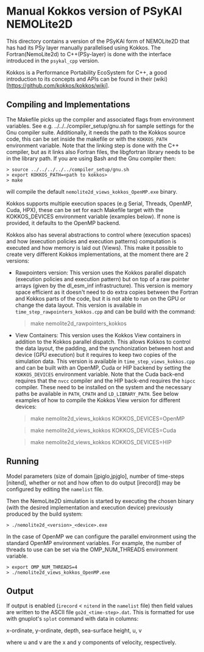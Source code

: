 # Manual Kokkos version of PSyKAl NEMOLite2D #

This directory contains a version of the PSyKAl form of NEMOLite2D
that has had its PSy layer manually parallelised using Kokkos.
The Fortran(NemoLite2d) to C++(PSy-layer) is done with the interface
introduced in the `psykal_cpp` version.

Kokkos is a Performance Portability EcoSystem for C++,
a good introduction to its concepts and APIs can be found in their
(wiki)[https://github.com/kokkos/kokkos/wiki].


## Compiling and Implementations ##

The Makefile picks up the compiler and associated flags from environment
variables. See e.g. ../../../compiler_setup/gnu.sh for sample
settings for the Gnu compiler suite. Additionally, it needs the path to
the Kokkos source code, this can be set inside the makefile or with the
`KOKKOS_PATH` environment variable. Note that the linking step is done
with the C++ compiler, but as it links also Fortran files, the libgfortran
library needs to be in the library path. If you are using Bash and the Gnu
compiler then:

    > source ../../../../../compiler_setup/gnu.sh
    > export KOKKOS_PATH=<path to kokkos>
    > make

will compile the default `nemolite2d_views_kokkos_OpenMP.exe` binary.

Kokkos supports multiple execution spaces (e.g Serial, Threads, OpenMP,
Cuda, HPX), these can be set for each Makefile target with the
KOKKOS_DEVICES environment variable (examples below). If none is provided,
it defaults to the OpenMP backend.

Kokkos also has several abstractions to control where (execution spaces)
and how (execution policies and execution patterns) computation is executed
and how memory is laid out (Views). This make it possible to create very
different Kokkos implementations, at the moment there are 2 versions:

- Rawpointers version: This version uses the Kokkos parallel dispatch
(execution policies and execution pattern) but on top of a raw pointer
arrays (given by the dl_esm_inf infrastructure). This
version is memory space efficient as it doesn't need to do extra copies
between the Fortran and Kokkos parts of the code, but it is not able to
run on the GPU or change the data layout. This version is available in
`time_step_rawpointers_kokkos.cpp` and can be build with the command:

    > make nemolite2d_rawpointers_kokkos

- View Containers: This version uses the Kokkos View containers in addition
to the Kokkos parallel dispatch. This allows Kokkos to control the data layout,
the padding, and the synchonization between host and device (GPU execution)
but it requires to keep two copies of the simulation data.
This version is available in `time_step_views_kokkos.cpp` and can be built
with an OpenMP, Cuda or HIP backend by setting the `KOKKOS_DEVICES` environment
variable. Note that the Cuda back-end requires that the `nvcc` compiler and
the HIP back-end requires the `hipcc` compiler. These need to be
installed on the system and the necessary paths be available in `PATH`,
`CPATH` and `LD_LIBRARY_PATH`. See below examples of how to
compile the Kokkos View version for different devices:

    > make nemolite2d_views_kokkos KOKKOS_DEVICES=OpenMP

    > make nemolite2d_views_kokkos KOKKOS_DEVICES=Cuda

    > make nemolite2d_views_kokkos KOKKOS_DEVICES=HIP

## Running ##

Model parameters (size of domain [jpiglo,jpjglo], number of time-steps
[nitend], whether or not and how often to do output [irecord]) may be
configured by editing the `namelist` file.

Then the NemoLite2D simulation is started by executing the chosen binary
(with the desired implementation and execution device) previously produced
by the build system:

    > ./nemolite2d_<version>_<device>.exe

In the case of OpenMP we can configure the parallel environment using the
standard OpenMP environment variables. For example, the number of threads
to use can be set via the OMP_NUM_THREADS environment variable.

    > export OMP_NUM_THREADS=4
    > ./nemolite2d_views_kokkos_OpenMP.exe


## Output ##

If output is enabled (`irecord` < `nitend` in the `namelist` file) then
field values are written to the ASCII file `go2d_<time-step>.dat`. This
is formatted for use with gnuplot's `splot` command with data in columns:

x-ordinate, y-ordinate, depth, sea-surface height, u, v

where u and v are the x and y components of velocity, respectively.
